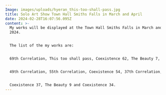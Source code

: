 ```yaml
---
Image: images/uploads/hyeran_this-too-shall-pass.jpg
title: Solo Art Show Town Hall Smiths Falls in March and April
date: 2024-02-28T16:07:56.095Z
content: >-
  M﻿y works will be displayed at the Town Hall Smiths Falls in March and April,
  2024.


  T﻿he list of the my works are:


  6﻿9th Correlation, T﻿his too shall pass, C﻿oexistence 62, T﻿he Beauty 7, 


  4﻿9th Correlation, 55th Correlation, Coexistence 54, 37th Correlation, 


  C﻿oexistence 37, The Beauty 9 and Coexistence 34.
---
```

